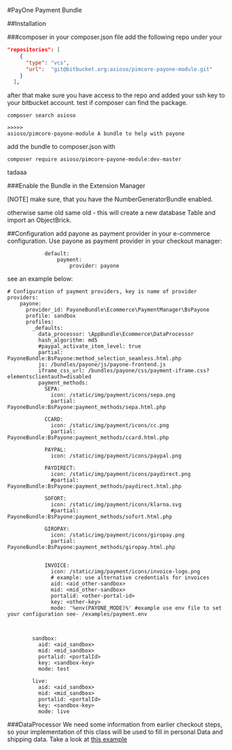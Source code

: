 #PayOne Payment Bundle



##Installation

###composer
in your composer.json file add the following repo under your

```json
"repositories": [
    {
      "type": "vcs",
      "url":  "git@bitbucket.org:asioso/pimcore-payone-module.git"
    }
  ],
``` 

after that make sure you have access to the repo and added your ssh key to your bitbucket account.
test if composer can find the package.
```
composer search asioso

>>>>>
asioso/pimcore-payone-module A bundle to help with payone  

```

add the bundle to composer.json with
```
composer require asioso/pimcore-payone-module:dev-master

```

tadaaa

###Enable the Bundle in the Extension Manager

[NOTE] make sure, that you have the NumberGeneratorBundle enabled.

otherwise same old same old - this will create a new database Table and import an ObjectBrick.



##Configuration
add payone as payment provider in your e-commerce configuration. Use payone as payment provider in your checkout manager: 
```
            default:
                payment:
                    provider: payone
```

see an example below:
```
# Configuration of payment providers, key is name of provider
providers:
    payone:
      provider_id: PayoneBundle\Ecommerce\PaymentManager\BsPayone
      profile: sandbox
      profiles:
        _defaults:
          data_processor: \AppBundle\Ecommerce\DataProcessor
          hash_algorithm: md5
          #paypal_activate_item_level: true
          partial: PayoneBundle:BsPayone:method_selection_seamless.html.php
          js: /bundles/payone/js/payone-frontend.js
          iframe_css_url: /bundles/payone/css/payment-iframe.css?elementsclientauth=disabled
          payment_methods:
            SEPA:
              icon: /static/img/payment/icons/sepa.png
              partial: PayoneBundle:BsPayone:payment_methods/sepa.html.php

            CCARD:
              icon: /static/img/payment/icons/cc.png
              partial: PayoneBundle:BsPayone:payment_methods/ccard.html.php

            PAYPAL:
              icon: /static/img/payment/icons/paypal.png

            PAYDIRECT:
              icon: /static/img/payment/icons/paydirect.png
              #partial: PayoneBundle:BsPayone:payment_methods/paydirect.html.php

            SOFORT:
              icon: /static/img/payment/icons/klarna.svg
              #partial: PayoneBundle:BsPayone:payment_methods/sofort.html.php

            GIROPAY:
              icon: /static/img/payment/icons/giropay.png
              partial: PayoneBundle:BsPayone:payment_methods/giropay.html.php


            INVOICE:
              icon: /static/img/payment/icons/invoice-logo.png
              # example: use alternative credentials for invoices
              aid: <aid_other-sandbox>
              mid: <mid_other-sandbox>
              portalid: <other-portal-id>
              key: <other-key>
              mode: '%env(PAYONE_MODE)%' #example use env file to set your configuration see- /examples/payment.env



        sandbox:
          aid: <aid_sandbox>
          mid: <mid_sandbox>
          portalid: <portalId>
          key: <sandbox-key>
          mode: test

        live:
          aid: <aid_sandbox>
          mid: <mid_sandbox>
          portalid: <portalId>
          key: <sandbox-key>
          mode: live
```


###DataProcessor
We need some information from earlier checkout steps, so your implementation of this class will be used to fill in personal Data and shipping data.
Take a look at [this example]((https://bitbucket.org/asioso/pimcore-payone-module/src/master/examples/DataProcessor/DataProcessor.php))
